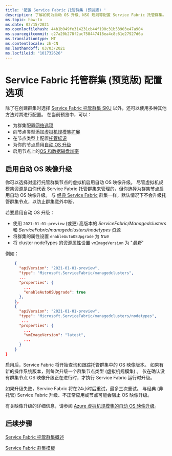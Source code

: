 ```yaml
---
title: '配置 Service Fabric 托管群集 (预览版) '
description: 了解如何为自动 OS 升级、NSG 规则等配置 Service Fabric 托管群集。
ms.topic: how-to
ms.date: 02/15/2021
ms.openlocfilehash: 44b1b949fe314231cb44f190c31b53903e47a904
ms.sourcegitcommit: c27a20b278f2ac758447418ea4c8c61e27927d6a
ms.translationtype: MT
ms.contentlocale: zh-CN
ms.lasthandoff: 03/03/2021
ms.locfileid: "101732626"
---
```

# <a name="service-fabric-managed-cluster-preview-configuration-options"></a>Service Fabric 托管群集 (预览版) 配置选项

除了在创建群集时选择 [Service Fabric 托管群集 SKU](overview-managed-cluster.md#service-fabric-managed-cluster-skus) 以外，还可以使用多种其他方法对其进行配置。 在当前预览中，可以：

* 为群集配置[网络选项](how-to-managed-cluster-networking.md)
* 向节点类型添加[虚拟机规模集扩展](how-to-managed-cluster-vmss-extension.md)
* 在节点类型上配置[托管标识](how-to-managed-identity-managed-cluster-virtual-machine-scale-sets.md)
* 为你的节点启用[自动 OS 升级](how-to-managed-cluster-configuration.md#enable-automatic-os-image-upgrades)
* 启用节点上的[OS 和数据磁盘加密](how-to-enable-managed-cluster-disk-encryption.md)

## <a name="enable-automatic-os-image-upgrades"></a>启用自动 OS 映像升级

你可以选择对运行托管群集节点的虚拟机启用自动 OS 映像升级。 尽管虚拟机规模集资源是由你代表 Service Fabric 托管群集来管理的，但你选择为群集节点启用自动 OS 映像升级。 与 [经典 Service Fabric](service-fabric-best-practices-infrastructure-as-code.md#azure-virtual-machine-operating-system-automatic-upgrade-configuration) 群集一样，默认情况下不会升级托管群集节点，以防止群集意外中断。

若要启用自动 OS 升级：

* 使用 `2021-01-01-preview` (或更) 高版本的 *ServiceFabric/Managedclusters* 和 *ServiceFabric/managedclusters/nodetypes* 资源
* 将群集的属性设置 `enableAutoOSUpgrade` 为 *true*
* 将 cluster nodeTypes 的资源属性设置 `vmImageVersion` 为 "*最新*"

例如：

```json
    {
      "apiVersion": "2021-01-01-preview",
      "type": "Microsoft.ServiceFabric/managedclusters",
      ...
      "properties": {
        ...
        "enableAutoOSUpgrade": true
      },
    },
    {
      "apiVersion": "2021-01-01-preview",
      "type": "Microsoft.ServiceFabric/managedclusters/nodetypes",
       ...
      "properties": {
        ...
        "vmImageVersion": "latest",
        ...
      }
    }
}

```

启用后，Service Fabric 将开始查询和跟踪托管群集中的 OS 映像版本。 如果有新的操作系统版本，则每次升级一个群集节点类型 (虚拟机规模集) 。 仅在确认没有群集节点 OS 映像升级正在进行时，才执行 Service Fabric 运行时升级。

如果升级失败，Service Fabric 将在24小时后重试，最多三次重试。 与经典 (非托管) Service Fabric 升级、不正常应用或节点可能会阻止 OS 映像升级。

有关映像升级的详细信息，请参阅 [Azure 虚拟机规模集的自动 OS 映像升级](../virtual-machine-scale-sets/virtual-machine-scale-sets-automatic-upgrade.md)。

## <a name="next-steps"></a>后续步骤

[Service Fabric 托管群集概述](overview-managed-cluster.md)

[Service Fabric 群集模板](https://github.com/Azure-Samples/service-fabric-cluster-templates)
